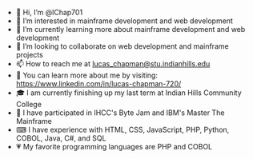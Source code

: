 - 👋 Hi, I’m @lChap701
- 👀 I’m interested in mainframe development and web development
- 🌱 I’m currently learning more about mainframe development and web development
- 💞️ I’m looking to collaborate on web development and mainframe projects
- 📫 How to reach me at lucas_chapman@stu.indianhills.edu
- 🔗 You can learn more about me by visiting: https://www.linkedin.com/in/lucas-chapman-720/
- 🎓 I am currently finishing up my last term at Indian Hills Community College
- 🥇 I have participated in IHCC's Byte Jam and IBM's Master The Mainframe
- ⌨ I have experience with HTML, CSS, JavaScript, PHP, Python, COBOL, Java, C#, and SQL
- 💗 My favorite programming languages are PHP and COBOL

<!---
lChap701/lChap701 is a ✨ special ✨ repository because its `README.md` (this file) appears on your GitHub profile.
You can click the Preview link to take a look at your changes.
--->
